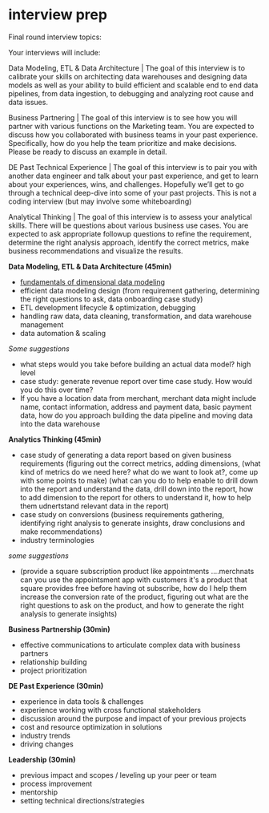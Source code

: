 # interview prep

Final round interview topics:

Your interviews will include: 

Data Modeling, ETL & Data Architecture | The goal of this interview is to calibrate your skills on architecting data warehouses and designing data models as well as your ability to build efficient and scalable end to end data pipelines, from data ingestion, to debugging and analyzing root cause and data issues.

Business Partnering | The goal of this interview is to see how you will partner with various functions on the Marketing team. You are expected to discuss how you collaborated with business teams in your past experience. Specifically, how do you help the team prioritize and make decisions. Please be ready to discuss an example in detail.

DE Past Technical Experience | The goal of this interview is to pair you with another data engineer and talk about your past experience, and get to learn about your experiences, wins, and challenges. Hopefully we’ll get to go through a technical deep-dive into some of your past projects. This is not a coding interview (but may involve some whiteboarding)

Analytical Thinking | The goal of this interview is to assess your analytical skills. There will be questions about various business use cases. You are expected to ask appropriate followup questions to refine the requirement, determine the right analysis approach, identify the correct metrics, make business recommendations and visualize the results.


**Data Modeling, ETL & Data Architecture (45min)**
- [fundamentals of dimensional data modeling](data_modeling.md)
- efficient data modeling design (from requirement gathering, determining the right questions to ask, data onboarding case study)
- ETL development lifecycle & optimization, debugging
- handling raw data, data cleaning, transformation, and data warehouse management
- data automation & scaling

_Some suggestions_
- what steps would you take before building an actual data model? high level
- case study: generate revenue report over time case study. How would you do this over time?
- If you have a location data from merchant, merchant data might include name, contact information, address and payment data, basic payment data, how do you approach building the data pipeline and moving data into the data warehouse

**Analytics Thinking (45min)**
- case study of generating a data report based on given business requirements (figuring out the correct metrics, adding dimensions,
  (what kind of metrics do we need here? what do we want to look at?, come up with some points to make)
  (what can you do to help enable to drill down into the report and understand the data, drill down into the report, how to add dimension to the report for others to understand it, how to help them udnertstand relevant data in the report)
- case study on conversions (business requirements gathering, identifying right analysis to generate insights, draw conclusions and make recommendations)
- industry terminologies

_some suggestions_
- (provide a square subscription product like appointments ....merchnats can you use the appointsment app with customers it's a product that square provides free before having ot subscribe, how do I help them increase the conversion rate of the product, figuring out what are the right questions to ask on the product, and how to generate the right analysis to generate insights)


**Business Partnership (30min)**
- effective communications to articulate complex data with business partners
- relationship building
- project prioritization

**DE Past Experience (30min)**
- experience in data tools & challenges
- experience working with cross functional stakeholders 
- discussion around the purpose and impact of your previous projects
- cost and resource optimization in solutions
- industry trends
- driving changes

**Leadership (30min)** 
- previous impact and scopes / leveling up your peer or team
- process improvement
- mentorship
- setting technical directions/strategies 
